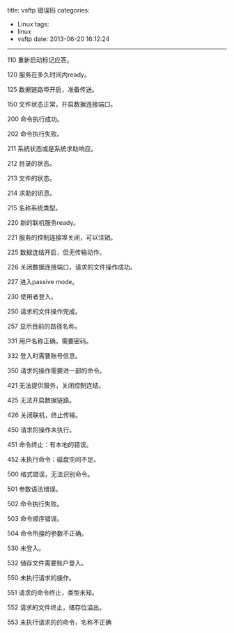 title: vsftp 错误码
categories:
  - Linux
tags:
  - linux
  - vsftp
date: 2013-06-20 16:12:24
---

110 重新启动标记应答。

120 服务在多久时间内ready。

125 数据链路埠开启，准备传送。

150 文件状态正常，开启数据连接端口。

200 命令执行成功。

202 命令执行失败。

211 系统状态或是系统求助响应。

212 目录的状态。

213 文件的状态。

214 求助的讯息。

215 名称系统类型。

220 新的联机服务ready。

221 服务的控制连接埠关闭，可以注销。

225 数据连结开启，但无传输动作。

226 关闭数据连接端口，请求的文件操作成功。

227 进入passive mode。

230 使用者登入。

250 请求的文件操作完成。

257 显示目前的路径名称。

331 用户名称正确，需要密码。

332 登入时需要账号信息。

350 请求的操作需要进一部的命令。

421 无法提供服务，关闭控制连结。

425 无法开启数据链路。

426 关闭联机，终止传输。

450 请求的操作未执行。

451 命令终止：有本地的错误。

452 未执行命令：磁盘空间不足。

500 格式错误，无法识别命令。

501 参数语法错误。

502 命令执行失败。

503 命令顺序错误。

504 命令所接的参数不正确。

530 未登入。

532 储存文件需要账户登入。

550 未执行请求的操作。

551 请求的命令终止，类型未知。

552 请求的文件终止，储存位溢出。

553 未执行请求的的命令，名称不正确